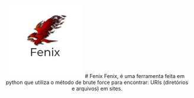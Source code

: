 <p align="center">

  <img width="200" height="200" src="20230617_170556_0000.png">
# Fenix
Fenix, é uma ferramenta feita em python que utiliza o método de brute force para encontrar: URIs (diretórios e arquivos) em sites.
